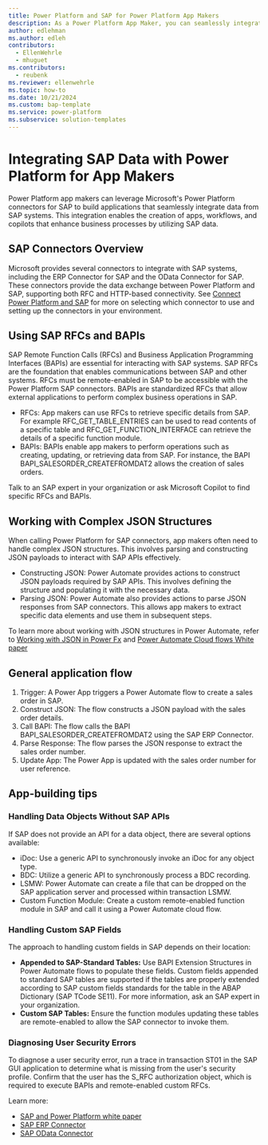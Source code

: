 ```yaml
---
title: Power Platform and SAP for Power Platform App Makers
description: As a Power Platform App Maker, you can seamlessly integrate your SAP systems in your Power Platform applications. This guide describes key concepts to understand when integrating data from your SAP systems in Power Platform applications.
author: edlehman
ms.author: edleh
contributors:
  - EllenWehrle
  - mhuguet
ms.contributors:
  - reubenk
ms.reviewer: ellenwehrle
ms.topic: how-to
ms.date: 10/21/2024
ms.custom: bap-template
ms.service: power-platform
ms.subservice: solution-templates
---
```

# Integrating SAP Data with Power Platform for App Makers
Power Platform app makers can leverage Microsoft's Power Platform connectors for SAP to build applications that seamlessly integrate data from SAP systems. This integration enables the creation of apps, workflows, and copilots that enhance business processes by utilizing SAP data.
## SAP Connectors Overview
Microsoft provides several connectors to integrate with SAP systems, including the ERP Connector for SAP and the OData Connector for SAP. These connectors provide the data exchange between Power Platform and SAP, supporting both RFC and HTTP-based connectivity. See [Connect Power Platform and SAP](/power-platform/sap/connect-power-platform-and-SAP) for more on selecting which connector to use and setting up the connectors in your environment.
## Using SAP RFCs and BAPIs
SAP Remote Function Calls (RFCs) and Business Application Programming Interfaces (BAPIs) are essential for interacting with SAP systems.
SAP RFCs are the foundation that enables communications between SAP and other systems. RFCs must be remote-enabled in SAP to be accessible with the Power Platform SAP connectors. BAPIs are standardized RFCs that allow external applications to perform complex business operations in SAP. 
- RFCs: App makers can use RFCs to retrieve specific details from SAP. For example RFC_GET_TABLE_ENTRIES can be used to read contents of a specific table and RFC_GET_FUNCTION_INTERFACE can retrieve the details of a specific function module.
- BAPIs: BAPIs enable app makers to perform operations such as creating, updating, or retrieving data from SAP. For instance, the BAPI BAPI_SALESORDER_CREATEFROMDAT2 allows the creation of sales orders.

Talk to an SAP expert in your organization or ask Microsoft Copilot to find specific RFCs and BAPIs.

## Working with Complex JSON Structures
When calling Power Platform for SAP connectors, app makers often need to handle complex JSON structures. This involves parsing and constructing JSON payloads to interact with SAP APIs effectively.
- Constructing JSON: Power Automate provides actions to construct JSON payloads required by SAP APIs. This involves defining the structure and populating it with the necessary data.
- Parsing JSON: Power Automate also provides actions to parse JSON responses from SAP connectors. This allows app makers to extract specific data elements and use them in subsequent steps.

To learn more about working with JSON structures in Power Automate, refer to [Working with JSON in Power Fx](/power-platform/power-fx/working-with-json) and [Power Automate Cloud flows White paper](https://lnkd.in/guhjGaVG)

## General application flow
1.	Trigger: A Power App triggers a Power Automate flow to create a sales order in SAP.
2.	Construct JSON: The flow constructs a JSON payload with the sales order details.
3.	Call BAPI: The flow calls the BAPI BAPI_SALESORDER_CREATEFROMDAT2 using the SAP ERP Connector.
4.	Parse Response: The flow parses the JSON response to extract the sales order number.
5.	Update App: The Power App is updated with the sales order number for user reference.

## App-building tips
### Handling Data Objects Without SAP APIs

If SAP does not provide an API for a data object, there are several options available:

- iDoc: Use a generic API to synchronously invoke an iDoc for any object type.
- BDC: Utilize a generic API to synchronously process a BDC recording.
- LSMW: Power Automate can create a file that can be dropped on the SAP application server and processed within transaction LSMW.
- Custom Function Module: Create a custom remote-enabled function module in SAP and call it using a Power Automate cloud flow.

### Handling Custom SAP Fields

The approach to handling custom fields in SAP depends on their location:
- **Appended to SAP-Standard Tables:** Use BAPI Extension Structures in Power Automate flows to populate these fields. Custom fields appended to standard SAP tables are supported if the tables are properly extended according to SAP custom fields standards for the table in the ABAP Dictionary (SAP TCode SE11). For more information, ask an SAP expert in your organization.
- **Custom SAP Tables:** Ensure the function modules updating these tables are remote-enabled to allow the SAP connector to invoke them.

### Diagnosing User Security Errors

To diagnose a user security error, run a trace in transaction ST01 in the SAP GUI application to determine what is missing from the user's security profile. Confirm that the user has the S_RFC authorization object, which is required to execute BAPIs and remote-enabled custom RFCs.

Learn more:
 - [SAP and Power Platform white paper](https://go.microsoft.com/fwlink/?linkid=2294900)
 - [SAP ERP Connector](/connectors/saperp/)
 - [SAP OData Connector](/connectors/sapodata/)